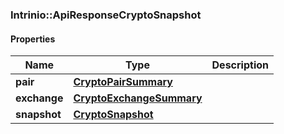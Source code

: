 

[//]: # (CLASS:Intrinio::ApiResponseCryptoSnapshot)

[//]: # (KIND:object)

### Intrinio::ApiResponseCryptoSnapshot

#### Properties

[//]: # (START_DEFINITION)

Name | Type | Description
------------ | ------------- | -------------
**pair** | [**CryptoPairSummary**](CryptoPairSummary.md) |  &nbsp;
**exchange** | [**CryptoExchangeSummary**](CryptoExchangeSummary.md) |  &nbsp;
**snapshot** | [**CryptoSnapshot**](CryptoSnapshot.md) |  &nbsp;

[//]: # (END_DEFINITION)


[//]: # (CONTAINED_CLASS:Intrinio::CryptoPairSummary)


[//]: # (CONTAINED_CLASS:Intrinio::CryptoExchangeSummary)


[//]: # (CONTAINED_CLASS:Intrinio::CryptoSnapshot)



